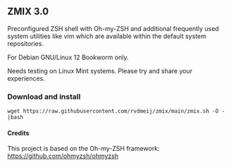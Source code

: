 ## ZMIX 3.0
Preconfigured ZSH shell with Oh-my-ZSH and additional frequently used system utilities like vim which are available 
within the default system repositories.

For Debian GNU/Linux 12 Bookworm only.

Needs testing on Linux Mint systems. Please try and share your experiences.

### Download and install
```wget https://raw.githubusercontent.com/rvdmeij/zmix/main/zmix.sh -O - |bash```


#### Credits 
This project is based on the Oh-my-ZSH framework: https://github.com/ohmyzsh/ohmyzsh
